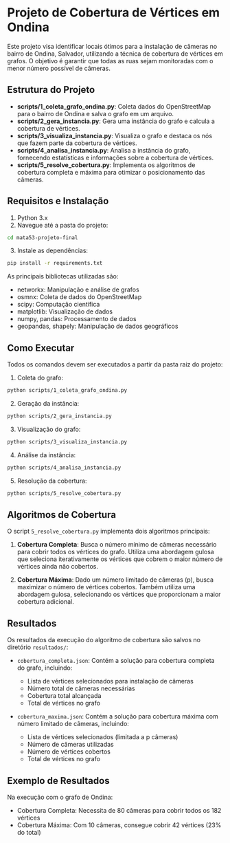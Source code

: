# Projeto de Cobertura de Vértices em Ondina

Este projeto visa identificar locais ótimos para a instalação de câmeras no bairro de Ondina, Salvador, utilizando a técnica de cobertura de vértices em grafos. O objetivo é garantir que todas as ruas sejam monitoradas com o menor número possível de câmeras.

## Estrutura do Projeto

- **scripts/1_coleta_grafo_ondina.py**: Coleta dados do OpenStreetMap para o bairro de Ondina e salva o grafo em um arquivo.
- **scripts/2_gera_instancia.py**: Gera uma instância do grafo e calcula a cobertura de vértices.
- **scripts/3_visualiza_instancia.py**: Visualiza o grafo e destaca os nós que fazem parte da cobertura de vértices.
- **scripts/4_analisa_instancia.py**: Analisa a instância do grafo, fornecendo estatísticas e informações sobre a cobertura de vértices.
- **scripts/5_resolve_cobertura.py**: Implementa os algoritmos de cobertura completa e máxima para otimizar o posicionamento das câmeras.

## Requisitos e Instalação

1. Python 3.x
2. Navegue até a pasta do projeto:
```bash
cd mata53-projeto-final
```

3. Instale as dependências:
```bash
pip install -r requirements.txt
```

As principais bibliotecas utilizadas são:
- networkx: Manipulação e análise de grafos
- osmnx: Coleta de dados do OpenStreetMap
- scipy: Computação científica
- matplotlib: Visualização de dados
- numpy, pandas: Processamento de dados
- geopandas, shapely: Manipulação de dados geográficos

## Como Executar

Todos os comandos devem ser executados a partir da pasta raiz do projeto:

1. Coleta do grafo:
```bash
python scripts/1_coleta_grafo_ondina.py
```

2. Geração da instância:
```bash
python scripts/2_gera_instancia.py
```

3. Visualização do grafo:
```bash
python scripts/3_visualiza_instancia.py
```

4. Análise da instância:
```bash
python scripts/4_analisa_instancia.py
```

5. Resolução da cobertura:
```bash
python scripts/5_resolve_cobertura.py
```

## Algoritmos de Cobertura

O script `5_resolve_cobertura.py` implementa dois algoritmos principais:

1. **Cobertura Completa**: Busca o número mínimo de câmeras necessário para cobrir todos os vértices do grafo. Utiliza uma abordagem gulosa que seleciona iterativamente os vértices que cobrem o maior número de vértices ainda não cobertos.

2. **Cobertura Máxima**: Dado um número limitado de câmeras (p), busca maximizar o número de vértices cobertos. Também utiliza uma abordagem gulosa, selecionando os vértices que proporcionam a maior cobertura adicional.

## Resultados

Os resultados da execução do algoritmo de cobertura são salvos no diretório `resultados/`:
- `cobertura_completa.json`: Contém a solução para cobertura completa do grafo, incluindo:
  - Lista de vértices selecionados para instalação de câmeras
  - Número total de câmeras necessárias
  - Cobertura total alcançada
  - Total de vértices no grafo

- `cobertura_maxima.json`: Contém a solução para cobertura máxima com número limitado de câmeras, incluindo:
  - Lista de vértices selecionados (limitada a p câmeras)
  - Número de câmeras utilizadas
  - Número de vértices cobertos
  - Total de vértices no grafo

## Exemplo de Resultados

Na execução com o grafo de Ondina:
- Cobertura Completa: Necessita de 80 câmeras para cobrir todos os 182 vértices
- Cobertura Máxima: Com 10 câmeras, consegue cobrir 42 vértices (23% do total)
